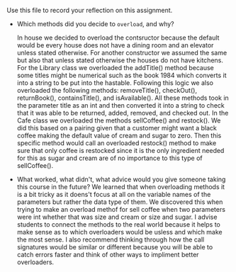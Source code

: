 Use this file to record your reflection on this assignment.

- Which methods did you decide to `overload`, and why?

    In house we decided to overload the contsructor because the default would be every house does not have a dining room and an elevator unless stated otherwise. For another constructor we assumed the same but also that unless stated otherwise the houses do not have kitchens. For the Library class we overloaded the addTitle() method because some titles might be numerical such as the book 1984 which converts it into a string to be put into the hastable. Following this logic we also overloaded the following methods: removeTitle(), checkOut(), returnBook(), containsTitle(), and isAvailable(). All these methods took in the parameter title as an int and then converted it into a string to check that it was able to be returned, added, removed, and checked out. In the Cafe class we overloaded the methods sellCoffee() and restock(). We did this based on a pairing given that a customer might want a black coffee making the default value of cream and sugar to zero. Then this specific method would call an overloaded restock() method to make sure that only coffee is restocked since it is the only ingredient needed for this as sugar and cream are of no importance to this type of sellCoffee(). 

- What worked, what didn't, what advice would you give someone taking this course in the future?
    We learned that when overloading methods it is a bit tricky as it doens't focus at all on the variable names of the parameters but rather the data type of them. We discovered this when trying to make an overload methof for sell coffee when two parameters were int whether that was size and cream or size and sugar. I advise students to connect the methods to the real world because it helps to make sense as to which overloaders would be usless and which make the most sense. I also recommend thinking through how the call signatures would be similar or different because you will be able to catch errors faster and think of other ways to impliment better overloaders.

